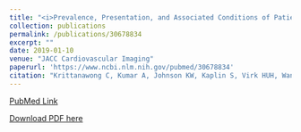 ```yaml
---
title: "<i>Prevalence, Presentation, and Associated Conditions of Patients With Fibromuscular Dysplasia.</i>"
collection: publications
permalink: /publications/30678834
excerpt: ""
date: 2019-01-10
venue: "JACC Cardiovascular Imaging"
paperurl: 'https://www.ncbi.nlm.nih.gov/pubmed/30678834'
citation: "Krittanawong C, Kumar A, Johnson KW, Kaplin S, Virk HUH, Wang Z, Bhatt DL. Prevalence, Presentation, and Associated Conditions of Patients With Fibromuscular Dysplasia. Am J Cardiol. 2019 Jan 10. pii: S0002-9149(19)30052-9. doi: 10.1016/j.amjcard.2018.12.045."
---
```


[PubMed Link](https://www.ncbi.nlm.nih.gov/pubmed/30678834)

[Download PDF here](https://kippjohnson.com/files/30678834.pdf)

<script type='text/javascript' src='https://d1bxh8uas1mnw7.cloudfront.net/assets/embed.js'></script>
<div class='altmetric-embed' data-badge-type="medium-donut" data-doi="10.1016/j.amjcard.2018.12.045" data-hide-no-mentions="true" data-hide-less-than="1" class="altmetric-embed"></div>
